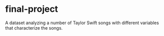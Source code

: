 # final-project
A dataset analyzing a number of Taylor Swift songs with different variables that characterize the songs. 
